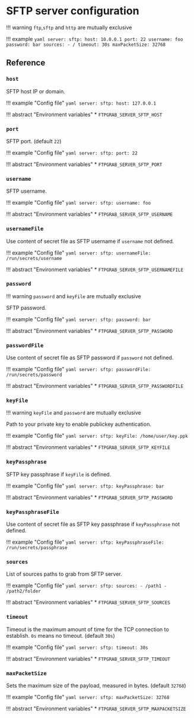 # SFTP server configuration

!!! warning
    `ftp`,`sftp` and `http` are mutually exclusive

!!! example
    ```yaml
    server:
      sftp:
        host: 10.0.0.1
        port: 22
        username: foo
        password: bar
        sources:
          - /
        timeout: 30s
        maxPacketSize: 32768
    ```

## Reference

### `host`

SFTP host IP or domain.

!!! example "Config file"
    ```yaml
    server:
      sftp:
        host: 127.0.0.1
    ```

!!! abstract "Environment variables"
    * `FTPGRAB_SERVER_SFTP_HOST`

### `port`

SFTP port. (default `22`)

!!! example "Config file"
    ```yaml
    server:
      sftp:
        port: 22
    ```

!!! abstract "Environment variables"
    * `FTPGRAB_SERVER_SFTP_PORT`

### `username`

SFTP username.

!!! example "Config file"
    ```yaml
    server:
      sftp:
        username: foo
    ```

!!! abstract "Environment variables"
    * `FTPGRAB_SERVER_SFTP_USERNAME`

### `usernameFile`

Use content of secret file as SFTP username if `username` not defined.

!!! example "Config file"
    ```yaml
    server:
      sftp:
        usernameFile: /run/secrets/username
    ```

!!! abstract "Environment variables"
    * `FTPGRAB_SERVER_SFTP_USERNAMEFILE`

### `password`

!!! warning
    `password` and `keyFile` are mutually exclusive

SFTP password.

!!! example "Config file"
    ```yaml
    server:
      sftp:
        password: bar
    ```

!!! abstract "Environment variables"
    * `FTPGRAB_SERVER_SFTP_PASSWORD`

### `passwordFile`

Use content of secret file as SFTP password if `password` not defined.

!!! example "Config file"
    ```yaml
    server:
      sftp:
        passwordFile: /run/secrets/password
    ```

!!! abstract "Environment variables"
    * `FTPGRAB_SERVER_SFTP_PASSWORDFILE`

### `keyFile`

!!! warning
    `keyFile` and `password` are mutually exclusive

Path to your private key to enable publickey authentication.

!!! example "Config file"
    ```yaml
    server:
      sftp:
        keyFile: /home/user/key.ppk
    ```

!!! abstract "Environment variables"
    * `FTPGRAB_SERVER_SFTP_KEYFILE`

### `keyPassphrase`

SFTP key passphrase if `keyFile` is defined.

!!! example "Config file"
    ```yaml
    server:
      sftp:
        keyPassphrase: bar
    ```

!!! abstract "Environment variables"
    * `FTPGRAB_SERVER_SFTP_PASSWORD`

### `keyPassphraseFile`

Use content of secret file as SFTP key passphrase if `keyPassphrase` not defined.

!!! example "Config file"
    ```yaml
    server:
      sftp:
        keyPassphraseFile: /run/secrets/passphrase
    ```

### `sources`

List of sources paths to grab from SFTP server.

!!! example "Config file"
    ```yaml
    server:
      sftp:
        sources:
          - /path1
          - /path2/folder
    ```

!!! abstract "Environment variables"
    * `FTPGRAB_SERVER_SFTP_SOURCES`

### `timeout`

Timeout is the maximum amount of time for the TCP connection to establish. `0s` means no timeout. (default `30s`)

!!! example "Config file"
    ```yaml
    server:
      sftp:
        timeout: 30s
    ```

!!! abstract "Environment variables"
    * `FTPGRAB_SERVER_SFTP_TIMEOUT`

### `maxPacketSize`

Sets the maximum size of the payload, measured in bytes. (default `32768`)

!!! example "Config file"
    ```yaml
    server:
      sftp:
        maxPacketSize: 32768
    ```

!!! abstract "Environment variables"
    * `FTPGRAB_SERVER_SFTP_MAXPACKETSIZE`
